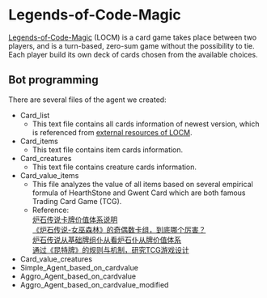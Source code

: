 # Legends-of-Code-Magic
[Legends-of-Code-Magic](https://www.codingame.com/multiplayer/bot-programming/legends-of-code-magic) (LOCM) is a card game takes place between two players, and is a turn-based, zero-sum game without the possibility to tie. Each player build its own deck of cards chosen from the available choices.<br>
## Bot programming
There are several files of the agent we created:<br>
* Card_list
  * This text file contains all cards information of newest version, which is referenced from [external resources of LOCM](https://jakubkowalski.tech/Projects/LOCM/).
* Card_items
  * This text file contains item cards information.
* Card_creatures
  * This text file contains creature cards information.
* Card_value_items
  * This file analyzes the value of all items based on several empirical formula of HearthStone and Gwent Card which are both famous Trading Card Game (TCG).
  * Reference: <br>[炉石传说卡牌价值体系说明](https://zhuanlan.zhihu.com/p/37299343)<br>[《炉石传说-女巫森林》的奇偶数卡组，到底哪个厉害？](https://zhuanlan.zhihu.com/p/35233008)<br>[炉石传说从基础牌组仆从看炉石仆从牌价值体系](https://m.paopaoche.net/new/30413)<br>[通过《昆特牌》的规则与机制，研究TCG游戏设计](https://www.gameres.com/788575.html)
* Card_value_creatures
* Simple_Agent_based_on_cardvalue
* Aggro_Agent_based_on_cardvalue
* Aggro_Agent_based_on_cardvalue_modified

